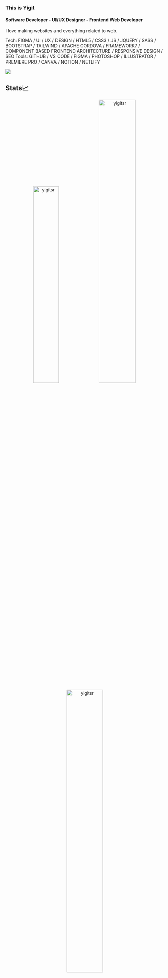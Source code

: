 ### This is Yigit
#### Software Developer - UI/UX Designer - Frontend Web Developer
I love making websites and everything related to web.

Tech: FIGMA / UI / UX / DESIGN / HTML5 / CSS3 / JS / JQUERY / SASS / BOOTSTRAP / TAILWIND / APACHE CORDOVA / FRAMEWORK7 / COMPONENT BASED FRONTEND ARCHITECTURE / RESPONSIVE DESIGN / SEO
Tools: GITHUB / VS CODE / FIGMA / PHOTOSHOP / ILLUSTRATOR / PREMIERE PRO / CANVA / NOTION / NETLIFY 

[<img src ="https://img.shields.io/badge/Website-ys-%23.svg?&style=for-the-badge&logo=&logoColor=white%22">](https://yigitsereflioglu.dev)



## Stats📈
<p align="center">
<img width="40%" src="https://github-readme-stats.vercel.app/api/top-langs?username=yigitsr&show_icons=true&theme=dracula&title_color=ff8000&text_color=ffffff&bg_color=6a6a6a&locale=en&layout=compact&hide_border=true" alt="yigitsr" /> 
<img width="48%" src="https://github-readme-stats.vercel.app/api?username=yigitsr&show_icons=true&theme=dracula&title_color=ff8000&text_color=ffffff&bg_color=6a6a6a&locale=en&hide_border=true" alt="yigitsr" />
<img width="48%" src="https://github-readme-streak-stats.herokuapp.com/?user=yigitsr&theme=highcontrast&hide_border=true" alt="yigitsr" />
</p>
